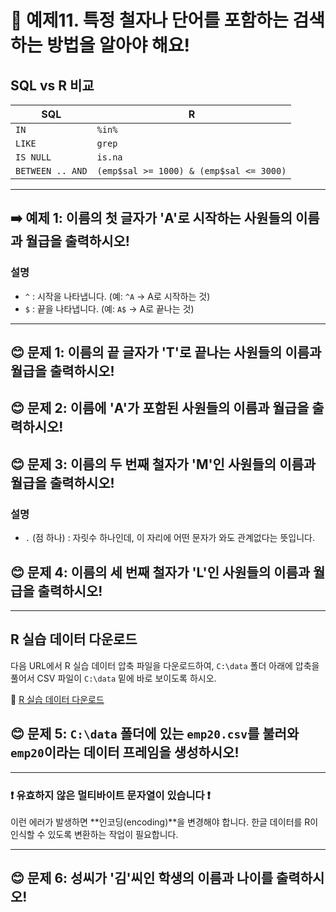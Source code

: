 # 🎯 예제11. 특정 철자나 단어를 포함하는 검색하는 방법을 알아야 해요!

## SQL vs R 비교

| SQL               | R                        |
|------------------|------------------------|
| `IN`            | `%in%`                  |
| `LIKE`          | `grep`                  |
| `IS NULL`       | `is.na`                 |
| `BETWEEN .. AND` | `(emp$sal >= 1000) & (emp$sal <= 3000)` |

---

## ➡️ 예제 1: 이름의 첫 글자가 'A'로 시작하는 사원들의 이름과 월급을 출력하시오!

### 설명
- `^` : 시작을 나타냅니다. (예: `^A` → A로 시작하는 것)
- `$` : 끝을 나타냅니다. (예: `A$` → A로 끝나는 것)

---

## 😊 문제 1: 이름의 끝 글자가 'T'로 끝나는 사원들의 이름과 월급을 출력하시오!

## 😊 문제 2: 이름에 'A'가 포함된 사원들의 이름과 월급을 출력하시오!

## 😊 문제 3: 이름의 두 번째 철자가 'M'인 사원들의 이름과 월급을 출력하시오!

### 설명
- `.` (점 하나) : 자릿수 하나인데, 이 자리에 어떤 문자가 와도 관계없다는 뜻입니다.

## 😊 문제 4: 이름의 세 번째 철자가 'L'인 사원들의 이름과 월급을 출력하시오!

---

## R 실습 데이터 다운로드

다음 URL에서 R 실습 데이터 압축 파일을 다운로드하여, `C:\data` 폴더 아래에 압축을 풀어서 CSV 파일이 `C:\data` 밑에 바로 보이도록 하시오.

🔗 [R 실습 데이터 다운로드](https://cafe.daum.net/oracleoracle/Soei/26)

## 😊 문제 5: `C:\data` 폴더에 있는 `emp20.csv`를 불러와 `emp20`이라는 데이터 프레임을 생성하시오!

---

### ❗ 유효하지 않은 멀티바이트 문자열이 있습니다 ❗

이런 에러가 발생하면 **인코딩(encoding)**을 변경해야 합니다. 한글 데이터를 R이 인식할 수 있도록 변환하는 작업이 필요합니다.

---

## 😊 문제 6: 성씨가 '김'씨인 학생의 이름과 나이를 출력하시오!
